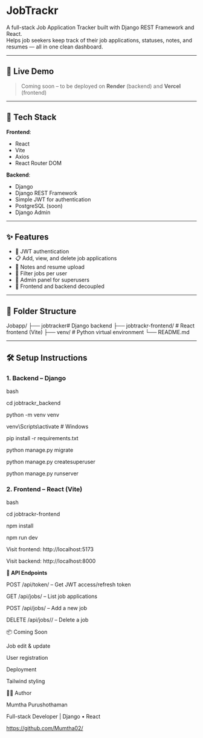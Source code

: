 # JobTrackr

A full-stack Job Application Tracker built with Django REST Framework and React.  
Helps job seekers keep track of their job applications, statuses, notes, and resumes — all in one clean dashboard.

---

## 🚀 Live Demo

> Coming soon – to be deployed on **Render** (backend) and **Vercel** (frontend)

---

## 🧩 Tech Stack

**Frontend**:
- React
- Vite
- Axios
- React Router DOM

**Backend**:
- Django
- Django REST Framework
- Simple JWT for authentication
- PostgreSQL (soon)
- Django Admin

---

## ✨ Features

- 🔐 JWT authentication
- 📋 Add, view, and delete job applications
- 📝 Notes and resume upload
- 🎯 Filter jobs per user
- 🧾 Admin panel for superusers
- 🔄 Frontend and backend decoupled

---

## 📂 Folder Structure

Jobapp/
├── jobtracker# Django backend
├── jobtrackr-frontend/ # React frontend (Vite)
├── venv/ # Python virtual environment
└── README.md

---

## 🛠️ Setup Instructions

### 1. Backend – Django

bash

cd jobtrackr_backend

python -m venv venv

venv\Scripts\activate        # Windows

pip install -r requirements.txt

python manage.py migrate

python manage.py createsuperuser

python manage.py runserver

### 2. Frontend – React (Vite)
bash

cd jobtrackr-frontend

npm install

npm run dev

Visit frontend: http://localhost:5173

Visit backend: http://localhost:8000

**🔐 API Endpoints**

POST /api/token/ – Get JWT access/refresh token

GET /api/jobs/ – List job applications

POST /api/jobs/ – Add a new job

DELETE /api/jobs/<id>/ – Delete a job

📦 Coming Soon

Job edit & update

User registration

Deployment

Tailwind styling

🧑‍💻 Author

Mumtha Purushothaman

Full-stack Developer | Django • React

https://github.com/Mumtha02/

